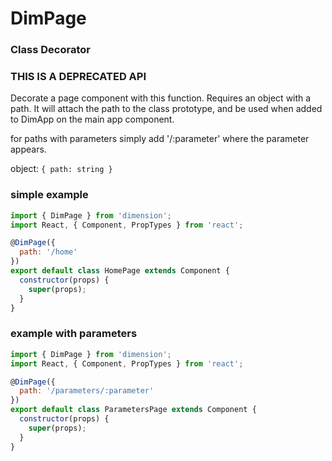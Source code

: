 # DimPage
### **Class Decorator**
### **THIS IS A DEPRECATED API**

Decorate a page component with this function.
Requires an object with a path.
It will attach the path to the class prototype, and be used when added to DimApp on the main app component.

for paths with parameters simply add '/:parameter' where the parameter appears.

object: ```{ path: string }```

### simple example
``` javascript
import { DimPage } from 'dimension';
import React, { Component, PropTypes } from 'react';

@DimPage({
  path: '/home'
})
export default class HomePage extends Component {
  constructor(props) {
    super(props);
  }
}
```

### example with parameters
``` javascript
import { DimPage } from 'dimension';
import React, { Component, PropTypes } from 'react';

@DimPage({
  path: '/parameters/:parameter'
})
export default class ParametersPage extends Component {
  constructor(props) {
    super(props);
  }
}
```